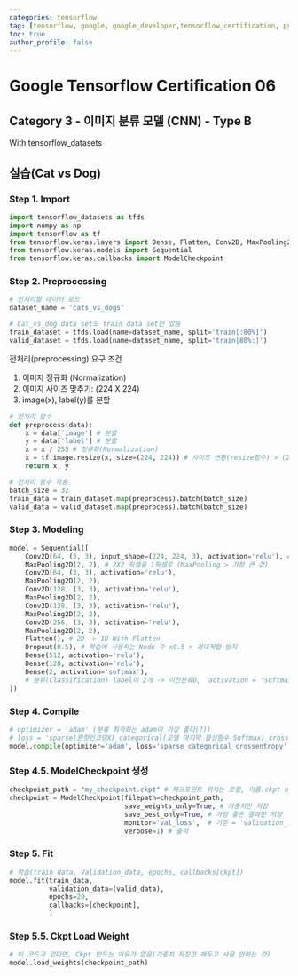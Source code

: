 ```yaml
---
categories: tensorflow
tag: [tensorflow, google, google_developer,tensorflow_certification, python]
toc: true
author_profile: false
---
```

# Google Tensorflow Certification 06



## Category 3 - 이미지 분류 모델 (CNN) - Type B



With tensorflow_datasets



## 실습(Cat vs Dog)



### Step 1. Import

```python
import tensorflow_datasets as tfds 
import numpy as np 
import tensorflow as tf 
from tensorflow.keras.layers import Dense, Flatten, Conv2D, MaxPooling2D, Dropout
from tensorflow.keras.models import Sequential
from tensorflow.keras.callbacks import ModelCheckpoint 
```



### Step 2. Preprocessing

```python
# 전처리할 데이터 로드
dataset_name = 'cats_vs_dogs'

# Cat_vs_dog data set도 train data set만 있음
train_dataset = tfds.load(name=dataset_name, split='train[:80%]')
valid_dataset = tfds.load(name=dataset_name, split='train[80%:]')
```

전처리(preprocessing) 요구 조건

1. 이미지 정규화 (Normalization)
2. 이미지 사이즈 맞추기: (224 X 224)
3. image(x), label(y)를 분할



```python
# 전처리 함수
def preprocess(data):
    x = data['image'] # 분할
    y = data['label'] # 분할
    x = x / 255 # 정규화(Normalization)
    x = tf.image.resize(x, size=(224, 224)) # 사이즈 변환(resize함수) > (224, 224)
    return x, y
```

```python
# 전처리 함수 적용
batch_size = 32
train_data = train_dataset.map(preprocess).batch(batch_size)
valid_data = valid_dataset.map(preprocess).batch(batch_size)
```



### Step 3. Modeling

```python
model = Sequential([
    Conv2D(64, (3, 3), input_shape=(224, 224, 3), activation='relu'), # 사이즈 224X224, RGB 3체널(컬러)
    MaxPooling2D(2, 2), # 2X2 픽셀을 1픽셀로 (MaxPooling > 가장 큰 값)
    Conv2D(64, (3, 3), activation='relu'),
    MaxPooling2D(2, 2),
    Conv2D(128, (3, 3), activation='relu'),
    MaxPooling2D(2, 2),
    Conv2D(128, (3, 3), activation='relu'),
    MaxPooling2D(2, 2),
    Conv2D(256, (3, 3), activation='relu'),
    MaxPooling2D(2, 2),
    Flatten(), # 2D -> 1D With Flatten
    Dropout(0.5), # 학습에 사용하는 Node 수 x0.5 > 과대적합 방지
    Dense(512, activation='relu'),
    Dense(128, activation='relu'),
    Dense(2, activation='softmax'),
    # 분류(Classification) label이 2개 -> 이진분류O,  activation = 'softmax'
])
```

##### 	

### Step 4. Compile

```python
# optimizer = 'adam' (분류 최적화는 adam이 가장 좋다(?))
# loss = 'sparse(원핫인코딩X)_categorical(모델 마지막 활성함수 Softmax)_crossentropy'
model.compile(optimizer='adam', loss='sparse_categorical_crossentropy', metrics=['acc'])
```



### Step 4.5. ModelCheckpoint 생성

```python
checkpoint_path = "my_checkpoint.ckpt" # 체크포인트 위치는 로컬, 이름.ckpt or 이름.m5
checkpoint = ModelCheckpoint(filepath=checkpoint_path, 
                             save_weights_only=True, # 가중치만 저장
                             save_best_only=True, # 가장 좋은 결과만 저장
                             monitor='val_loss',  # 기준 = 'validation_loss가 가장 낮은 것'
                             verbose=1) # 출력
```



### Step 5. Fit

```python
# 학습(train data, Validation_data, epochs, callbacks[ckpt])
model.fit(train_data,
          validation_data=(valid_data),
          epochs=20,
          callbacks=[checkpoint],
          )
```



### Step 5.5. Ckpt Load Weight

```python
# 이 코드가 없다면, Ckpt 만드는 이유가 없음(가중치 저장만 해두고 사용 안하는 것)
model.load_weights(checkpoint_path)
```



